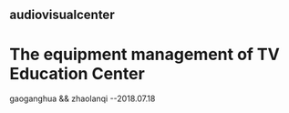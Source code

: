 ## audiovisualcenter
# The equipment management of TV Education Center

gaoganghua && zhaolanqi  --2018.07.18

